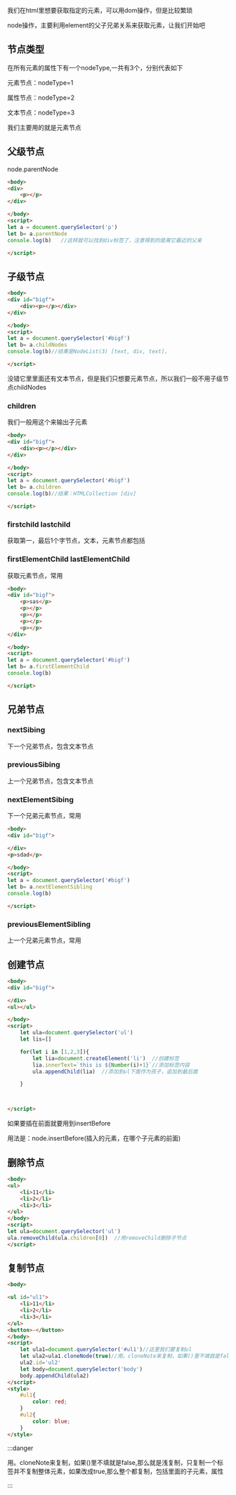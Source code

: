 我们在html里想要获取指定的元素，可以用dom操作，但是比较繁琐

node操作，主要利用element的父子兄弟关系来获取元素，让我们开始吧

## 节点类型

在所有元素的属性下有一个nodeType,一共有3个，分别代表如下

元素节点：nodeType=1

属性节点：nodeType=2

文本节点：nodeType=3

我们主要用的就是元素节点

## 父级节点

node.parentNode

```html
<body>
<div>
    <p></p>
</div>

</body>
<script>
let a = document.querySelector('p')
let b= a.parentNode
console.log(b)   //这样就可以找到div标签了，注意得到的是离它最近的父亲

</script>
```

## 子级节点

```html
<body>
<div id="bigf">
    <div><p></p></div>
</div>

</body>
<script>
let a = document.querySelector('#bigf')
let b= a.childNodes
console.log(b)//结果是NodeList(3) [text, div, text]，

</script>
```

没错它里里面还有文本节点，但是我们只想要元素节点，所以我们一般不用子级节点childNodes

### children

我们一般用这个来输出子元素

```html
<body>
<div id="bigf">
    <div><p></p></div>
</div>

</body>
<script>
let a = document.querySelector('#bigf')
let b= a.children
console.log(b)//结果：HTMLCollection [div]

</script>
```

### firstchild lastchild

获取第一，最后1个字节点，文本，元素节点都包括

### firstElementChild lastElementChild

获取元素节点，常用

```html
<body>
<div id="bigf">
    <p>sas</p>
    <p></p>
    <p></p>
    <p></p>
    <p></p>
</div>

</body>
<script>
let a = document.querySelector('#bigf')
let b= a.firstElementChild
console.log(b)

</script>
```

## 兄弟节点

### nextSibing

下一个兄弟节点，包含文本节点

### previousSibing

上一个兄弟节点，包含文本节点

### nextElementSibing

下一个兄弟元素节点，常用

```html
<body>
<div id="bigf">

</div>
<p>sdad</p>

</body>
<script>
let a = document.querySelector('#bigf')
let b= a.nextElementSibling
console.log(b)

</script>
```

### previousElementSibling

上一个兄弟元素节点，常用

## 创建节点

```html
<body>
<div id="bigf">

</div>
<ul></ul>

</body>
<script>
    let ula=document.querySelector('ul')
    let lis=[]

    for(let i in [1,2,3]){
        let lia=document.createElement('li')  //创建标签
        lia.innerText=`this is ${Number(i)+1}`//添加标签内容
        ula.appendChild(lia)  //添加到ul下面作为孩子，追加到最后面

    }



</script>
```

如果要插在前面就要用到insertBefore

用法是：node.insertBefore(插入的元素，在哪个子元素的前面)



## 删除节点

```html
<body>
<ul>
    <li>11</li>
    <li>2</li>
    <li>3</li>
</ul>
</body>
<script>
let ula=document.querySelector('ul')
ula.removeChild(ula.children[0])  //用removeChild删除子节点
</script>
```

## 复制节点

```html
<body>

<ul id="ul1">
    <li>11</li>
    <li>2</li>
    <li>3</li>
</ul>
<button>-</button>
</body>
<script>
    let ula1=document.querySelector('#ul1')//这里我们要复制ul
    let ula2=ula1.cloneNode(true)//用。cloneNote来复制，如果()里不填就是false,那么就是浅复制，只复制一个标签并不复制整体元素，如果改成true,那么整个都复制，包括里面的子元素，属性
    ula2.id='ul2'
    let body=document.querySelector('body')
    body.appendChild(ula2)
</script>
<style>
    #ul1{
        color: red;
    }
    #ul2{
        color: blue;
    }
</style>
```

:::danger

用。cloneNote来复制，如果()里不填就是false,那么就是浅复制，只复制一个标签并不复制整体元素，如果改成true,那么整个都复制，包括里面的子元素，属性

:::


